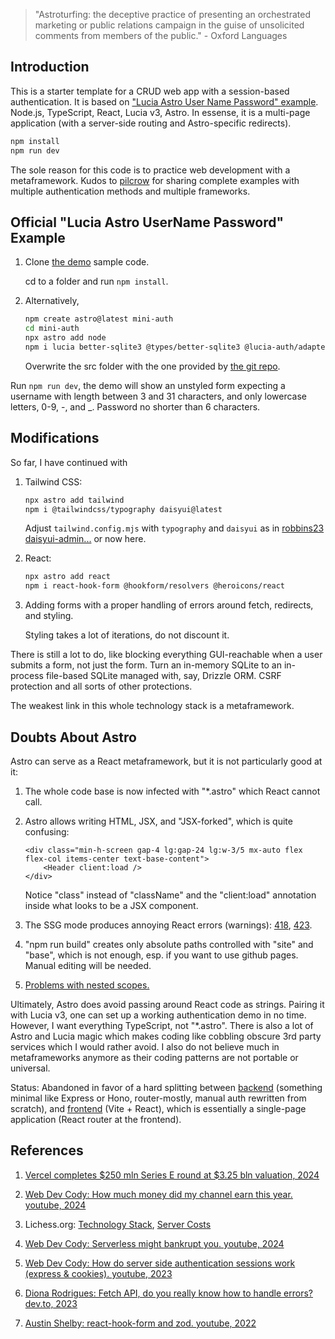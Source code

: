 > "Astroturfing: the deceptive practice of presenting an orchestrated marketing or public relations campaign in the guise of unsolicited comments from members of the public." - Oxford Languages

## Introduction

This is a starter template for a CRUD web app with a session-based authentication. It is based on ["Lucia Astro User Name Password" example](https://github.com/lucia-auth/examples/tree/main). Node.js, TypeScript, React, Lucia v3, Astro. In essense, it is a multi-page application (with a server-side routing and Astro-specific redirects).

```sh
npm install
npm run dev
```

The sole reason for this code is to practice web development with a metaframework. Kudos to [pilcrow](https://github.com/pilcrowOnPaper) for sharing complete examples with multiple authentication methods and multiple frameworks.

## Official "Lucia Astro UserName Password" Example

1. Clone [the demo](https://lucia-auth.com/tutorials/username-and-password/astro) sample code.

    cd to a folder and run `npm install`. 

2. Alternatively, 

    ```sh
    npm create astro@latest mini-auth
    cd mini-auth
    npx astro add node
    npm i lucia better-sqlite3 @types/better-sqlite3 @lucia-auth/adapter-sqlite
    ```

    Overwrite the src folder with the one provided by [the git repo](https://github.com/lucia-auth/examples/tree/main/astro/username-and-password).

Run `npm run dev`, the demo will show an unstyled form expecting a username with length between 3 and 31 characters, and only lowercase letters, 0-9, -, and _. Password no shorter than 6 characters.

## Modifications

So far, I have continued with

1. Tailwind CSS:

    ```sh
    npx astro add tailwind
    npm i @tailwindcss/typography daisyui@latest
    ```
    
    Adjust `tailwind.config.mjs` with `typography` and `daisyui` as in [robbins23 daisyui-admin...](https://github.com/robbins23/daisyui-admin-dashboard-template/blob/master/tailwind.config.js) or now here.
    
2. React:

    ```sh
    npx astro add react
    npm i react-hook-form @hookform/resolvers @heroicons/react
    ```
    
3. Adding forms with a proper handling of errors around fetch, redirects, and styling. 

    Styling takes a lot of iterations, do not discount it.

There is still a lot to do, like blocking everything GUI-reachable when a user submits a form, not just the form. Turn an in-memory SQLite
to an in-process file-based SQLite managed with, say, Drizzle ORM. CSRF protection and all sorts of other protections.

The weakest link in this whole technology stack is a metaframework.

## Doubts About Astro

Astro can serve as a React metaframework, but it is not particularly good at it:

1. The whole code base is now infected with "*.astro" which React cannot call.

2. Astro allows writing HTML, JSX, and "JSX-forked", which is quite confusing:

    ```astro
    <div class="min-h-screen gap-4 lg:gap-24 lg:w-3/5 mx-auto flex flex-col items-center text-base-content">
        <Header client:load />
    </div>
    ```

    Notice "class" instead of "className" and the "client:load" annotation inside what looks to be a JSX component.

3. The SSG mode produces annoying React errors (warnings): [418](https://react.dev/errors/418?invariant=418), [423](https://react.dev/errors/423?invariant=423).

4. "npm run build" creates only absolute paths controlled with "site" and "base", which is not enough, esp. if you want to use github pages. Manual editing will be needed.

5. [Problems with nested scopes.](https://whoisryosuke.com/blog/2022/blog-refresh-2022#astro-nomical-issues)

Ultimately, Astro does avoid passing around React code as strings. Pairing it with Lucia v3, one can set up a working authentication demo in no time. However, I want everything TypeScript, not "*.astro". There is also a lot of Astro and Lucia magic which makes coding like cobbling obscure 3rd party services which I would rather avoid. I also do not believe much in metaframeworks anymore as their coding patterns are not portable or universal.

Status: Abandoned in favor of a hard splitting between [backend](https://github.com/aabbtree77/auth-starter-backend) (something minimal like Express or Hono, router-mostly, manual auth rewritten from scratch), and [frontend](https://github.com/aabbtree77/auth-starter-frontend) (Vite + React), which is essentially a single-page application (React router at the frontend).

## References

1. [Vercel completes $250 mln Series E round at $3.25 bln valuation, 2024](https://www.reuters.com/technology/vercel-completes-250-mln-series-e-round-325-bln-valuation-2024-05-16/)

2. [Web Dev Cody: How much money did my channel earn this year. youtube, 2024](https://www.youtube.com/watch?v=qwXvW_fN_9k)

3. Lichess.org: [Technology Stack](https://lichess.org/source), [Server Costs](https://docs.google.com/spreadsheets/d/1Si3PMUJGR9KrpE5lngSkHLJKJkb0ZuI4/preview)

4. [Web Dev Cody: Serverless might bankrupt you. youtube, 2024](https://www.youtube.com/watch?v=G5yNGd6sO-4)

5. [Web Dev Cody: How do server side authentication sessions work (express & cookies). youtube, 2023](https://www.youtube.com/watch?v=BgsQrOHNKeY&t=6s)

6. [Diona Rodrigues: Fetch API, do you really know how to handle errors? dev.to, 2023](https://dev.to/dionarodrigues/fetch-api-do-you-really-know-how-to-handle-errors-2gj0)

7. [Austin Shelby: react-hook-form and zod. youtube, 2022](https://www.youtube.com/watch?v=4zt1eadehKQ)

